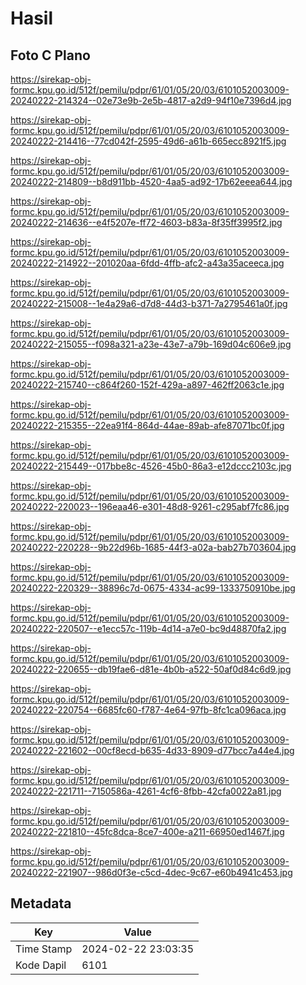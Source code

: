 # Hasil

## Foto C Plano

https://sirekap-obj-formc.kpu.go.id/512f/pemilu/pdpr/61/01/05/20/03/6101052003009-20240222-214324--02e73e9b-2e5b-4817-a2d9-94f10e7396d4.jpg

https://sirekap-obj-formc.kpu.go.id/512f/pemilu/pdpr/61/01/05/20/03/6101052003009-20240222-214416--77cd042f-2595-49d6-a61b-665ecc8921f5.jpg

https://sirekap-obj-formc.kpu.go.id/512f/pemilu/pdpr/61/01/05/20/03/6101052003009-20240222-214809--b8d911bb-4520-4aa5-ad92-17b62eeea644.jpg

https://sirekap-obj-formc.kpu.go.id/512f/pemilu/pdpr/61/01/05/20/03/6101052003009-20240222-214636--e4f5207e-ff72-4603-b83a-8f35ff3995f2.jpg

https://sirekap-obj-formc.kpu.go.id/512f/pemilu/pdpr/61/01/05/20/03/6101052003009-20240222-214922--201020aa-6fdd-4ffb-afc2-a43a35aceeca.jpg

https://sirekap-obj-formc.kpu.go.id/512f/pemilu/pdpr/61/01/05/20/03/6101052003009-20240222-215008--1e4a29a6-d7d8-44d3-b371-7a2795461a0f.jpg

https://sirekap-obj-formc.kpu.go.id/512f/pemilu/pdpr/61/01/05/20/03/6101052003009-20240222-215055--f098a321-a23e-43e7-a79b-169d04c606e9.jpg

https://sirekap-obj-formc.kpu.go.id/512f/pemilu/pdpr/61/01/05/20/03/6101052003009-20240222-215740--c864f260-152f-429a-a897-462ff2063c1e.jpg

https://sirekap-obj-formc.kpu.go.id/512f/pemilu/pdpr/61/01/05/20/03/6101052003009-20240222-215355--22ea91f4-864d-44ae-89ab-afe87071bc0f.jpg

https://sirekap-obj-formc.kpu.go.id/512f/pemilu/pdpr/61/01/05/20/03/6101052003009-20240222-215449--017bbe8c-4526-45b0-86a3-e12dccc2103c.jpg

https://sirekap-obj-formc.kpu.go.id/512f/pemilu/pdpr/61/01/05/20/03/6101052003009-20240222-220023--196eaa46-e301-48d8-9261-c295abf7fc86.jpg

https://sirekap-obj-formc.kpu.go.id/512f/pemilu/pdpr/61/01/05/20/03/6101052003009-20240222-220228--9b22d96b-1685-44f3-a02a-bab27b703604.jpg

https://sirekap-obj-formc.kpu.go.id/512f/pemilu/pdpr/61/01/05/20/03/6101052003009-20240222-220329--38896c7d-0675-4334-ac99-1333750910be.jpg

https://sirekap-obj-formc.kpu.go.id/512f/pemilu/pdpr/61/01/05/20/03/6101052003009-20240222-220507--e1ecc57c-119b-4d14-a7e0-bc9d48870fa2.jpg

https://sirekap-obj-formc.kpu.go.id/512f/pemilu/pdpr/61/01/05/20/03/6101052003009-20240222-220655--db19fae6-d81e-4b0b-a522-50af0d84c6d9.jpg

https://sirekap-obj-formc.kpu.go.id/512f/pemilu/pdpr/61/01/05/20/03/6101052003009-20240222-220754--6685fc60-f787-4e64-97fb-8fc1ca096aca.jpg

https://sirekap-obj-formc.kpu.go.id/512f/pemilu/pdpr/61/01/05/20/03/6101052003009-20240222-221602--00cf8ecd-b635-4d33-8909-d77bcc7a44e4.jpg

https://sirekap-obj-formc.kpu.go.id/512f/pemilu/pdpr/61/01/05/20/03/6101052003009-20240222-221711--7150586a-4261-4cf6-8fbb-42cfa0022a81.jpg

https://sirekap-obj-formc.kpu.go.id/512f/pemilu/pdpr/61/01/05/20/03/6101052003009-20240222-221810--45fc8dca-8ce7-400e-a211-66950ed1467f.jpg

https://sirekap-obj-formc.kpu.go.id/512f/pemilu/pdpr/61/01/05/20/03/6101052003009-20240222-221907--986d0f3e-c5cd-4dec-9c67-e60b4941c453.jpg


## Metadata

| Key        | Value               |
| ---------- | ------------------- |
| Time Stamp | 2024-02-22 23:03:35 |
| Kode Dapil | 6101                |



